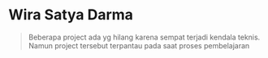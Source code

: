 # Wira Satya Darma 

>Beberapa project ada yg hilang karena sempat terjadi kendala teknis. Namun project tersebut terpantau pada saat proses pembelajaran

